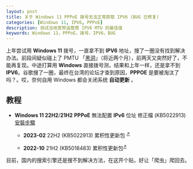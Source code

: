 ```yaml
---
layout: post
title: 关于 Windows 11 PPPoE 拨号无法正常获取 IPV6 (BUG 已修复)
categories: [Windows 11, IPV6, PPPoE]
description: 测试当地宽带运营商 IPV6 MTU 的最佳值
keywords: Windows 11，PPPoE，拨号，IPV6，BUG
---
```


上年尝试用 **Windows 11** 拨号，一直拿不到 **IPV6** 地址，搜了一圈没有找到解决办法。前段间疑似碰上了 PMTU 「[黑洞](https://www.v2ex.com/t/800024)」（将近两个月），前两天又突然好了，不能再复现。中途打算用 **Windows** 直接拨号测，结果和上年一样，还是拿不到 **IPV6**。谷歌搜了一圈，最终在台湾的论坛才查到原因，**PPPOE** 是要被淘汰了吗？。哎，奈何自用 Windows 都会关闭系统 **自动更新** 。

## 教程

* **Windows 11 22H2**/**21H2** **PPPoE** 無法配置 **IPv6** 位址 修正檔 (KB5022913) [安裝步驟](https://spearmint-drspeed.cdn.hinet.net/Windows%2011%20PPPoE%E7%84%A1%E6%B3%95%E9%85%8D%E7%BD%AEIPv6%E4%BD%8D%E5%9D%80-%E4%BF%AE%E6%AD%A3%E6%AA%94KB5018483%E5%AE%89%E8%A3%9D%E6%AD%A5%E9%A9%9F.pdf)

    - **2023-02** 22H2 (KB5022913) 累积性更新包 <sup>[↗](https://www.catalog.update.microsoft.com/Search.aspx?q=KB5022913)</sup>

    - **2022-10** 21H2 (KB5018483) 累积性更新包<sup>[↗](https://www.catalog.update.microsoft.com/Search.aspx?q=KB5018483)</sup>

目前，国内的搜索引擎还是搜不到解决方法，在这开个贴，好让「爬虫」爬回去。
